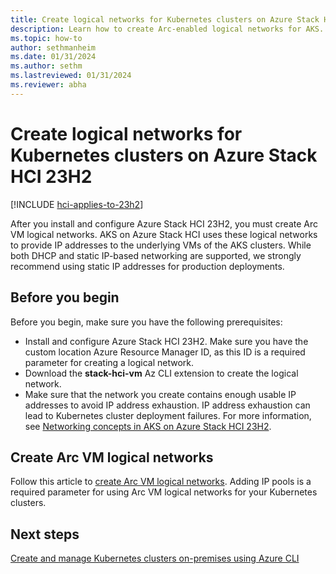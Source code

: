```yaml
---
title: Create logical networks for Kubernetes clusters on Azure Stack HCI 23H2
description: Learn how to create Arc-enabled logical networks for AKS.
ms.topic: how-to
author: sethmanheim
ms.date: 01/31/2024
ms.author: sethm 
ms.lastreviewed: 01/31/2024
ms.reviewer: abha
---
```


# Create logical networks for Kubernetes clusters on Azure Stack HCI 23H2

[!INCLUDE [hci-applies-to-23h2](includes/hci-applies-to-23h2.md)]

After you install and configure Azure Stack HCI 23H2, you must create Arc VM logical networks. AKS on Azure Stack HCI uses these logical networks to provide IP addresses to the underlying VMs of the AKS clusters. While both DHCP and static IP-based networking are supported, we strongly recommend using static IP addresses for production deployments.

## Before you begin

Before you begin, make sure you have the following prerequisites:

- Install and configure Azure Stack HCI 23H2. Make sure you have the custom location Azure Resource Manager ID, as this ID is a required parameter for creating a logical network.
- Download the **stack-hci-vm** Az CLI extension to create the logical network.
- Make sure that the network you create contains enough usable IP addresses to avoid IP address exhaustion. IP address exhaustion can lead to Kubernetes cluster deployment failures. For more information, see [Networking concepts in AKS on Azure Stack HCI 23H2](aks-hci-network-system-requirements.md).

## Create Arc VM logical networks

Follow this article to [create Arc VM logical networks](/azure-stack/hci/manage/create-logical-networks?tabs=azureportal#create-the-logical-network). Adding IP pools is a required parameter for using Arc VM logical networks for your Kubernetes clusters.

## Next steps

[Create and manage Kubernetes clusters on-premises using Azure CLI](aks-create-clusters-cli.md)
